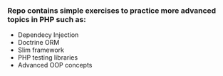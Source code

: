 ### Repo contains simple exercises to practice more advanced topics in PHP such as:
- Dependecy Injection
- Doctrine ORM
- Slim framework
- PHP testing libraries
- Advanced OOP concepts
